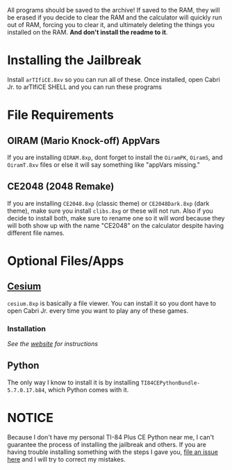 All programs should be saved to the archive! If saved to the RAM, they will be erased if you decide to clear the RAM and the calculator will quickly run out of RAM, forcing you to clear it, and ultimately deleting the things you installed on the RAM. **And don't install the readme to it**.

# Installing the Jailbreak
Install `arTIfiCE.8xv` so you can run all of these. Once installed, open Cabri Jr. to arTIfiCE SHELL and you can run these programs

# File Requirements
## OIRAM (Mario Knock-off) AppVars
If you are installing `OIRAM.8xp`, dont forget to install the `OiramPK`, `OiramS`, and `OiramT.8xv` files or else it will say something like "appVars missing."

## CE2048 (2048 Remake)
If you are installing `CE2048.8xp` (classic theme) or `CE2048Dark.8xp` (dark theme), make sure you install `clibs.8xg` or these will not run. Also if you decide to install both, make sure to rename one so it will word because they will both show up with the name "CE2048" on the calculator despite having different file names.

# Optional Files/Apps
## [Cesium](https://www.cemetech.net/downloads/files/1372/x2292)
`cesium.8xp` is basically a file viewer. You can install it so you dont have to open Cabri Jr. every time you want to play any of these games.
### Installation
*See the [website](https://www.cemetech.net/downloads/files/1372/x2292) for instructions*

## Python
The only way I know to install it is by installing `TI84CEPythonBundle-5.7.0.17.b84`, which Python comes with it.

# NOTICE
Because I don't have my personal TI-84 Plus CE Python near me, I can't guarantee the process of installing the jailbreak and others. If you are having trouble installing something with the steps I gave you, [file an issue here](https://github.com/ashbit06/CE-Games/issues/new/choose) and I will try to correct my mistakes.
